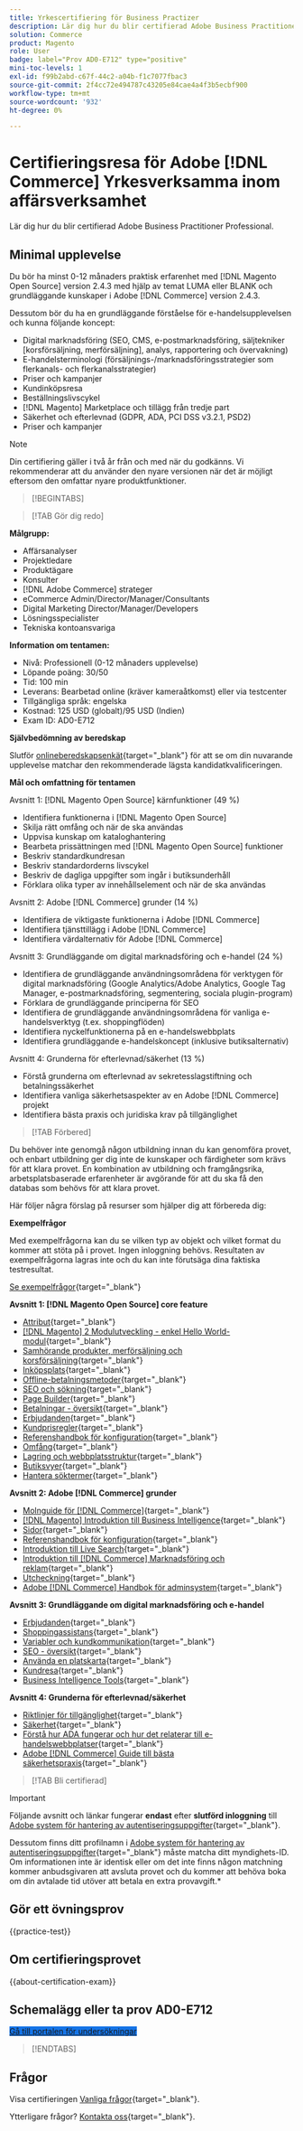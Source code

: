 ```yaml
---
title: Yrkescertifiering för Business Practizer
description: Lär dig hur du blir certifierad Adobe Business Practitioner Professional i Adobe [!DNL Commerce].
solution: Commerce
product: Magento
role: User
badge: label="Prov AD0-E712" type="positive"
mini-toc-levels: 1
exl-id: f99b2abd-c67f-44c2-a04b-f1c7077fbac3
source-git-commit: 2f4cc72e494787c43205e84cae4a4f3b5ecbf900
workflow-type: tm+mt
source-wordcount: '932'
ht-degree: 0%

---
```


# Certifieringsresa för Adobe [!DNL Commerce] Yrkesverksamma inom affärsverksamhet

Lär dig hur du blir certifierad Adobe Business Practitioner Professional.

## Minimal upplevelse

Du bör ha minst 0-12 månaders praktisk erfarenhet med [!DNL Magento Open Source] version 2.4.3 med hjälp av temat LUMA eller BLANK och grundläggande kunskaper i Adobe [!DNL Commerce] version 2.4.3.

Dessutom bör du ha en grundläggande förståelse för e-handelsupplevelsen och kunna följande koncept:

* Digital marknadsföring (SEO, CMS, e-postmarknadsföring, säljtekniker [korsförsäljning, merförsäljning], analys, rapportering och övervakning)
* E-handelsterminologi (försäljnings-/marknadsföringsstrategier som flerkanals- och flerkanalsstrategier)
* Priser och kampanjer
* Kundinköpsresa
* Beställningslivscykel
* [!DNL Magento] Marketplace och tillägg från tredje part
* Säkerhet och efterlevnad (GDPR, ADA, PCI DSS v3.2.1, PSD2)
* Priser och kampanjer

>[!NOTE]
>
>Din certifiering gäller i två år från och med när du godkänns. Vi rekommenderar att du använder den nyare versionen när det är möjligt eftersom den omfattar nyare produktfunktioner.

>[!BEGINTABS]

>[!TAB Gör dig redo]

**Målgrupp:**

* Affärsanalyser
* Projektledare
* Produktägare
* Konsulter
* [!DNL Adobe Commerce] strateger
* eCommerce Admin/Director/Manager/Consultants
* Digital Marketing Director/Manager/Developers
* Lösningsspecialister
* Tekniska kontoansvariga

**Information om tentamen:**

* Nivå: Professionell (0-12 månaders upplevelse)
* Löpande poäng: 30/50
* Tid: 100 min
* Leverans: Bearbetad online (kräver kameraåtkomst) eller via testcenter
* Tillgängliga språk: engelska
* Kostnad: 125 USD (globalt)/95 USD (Indien)
* Exam ID: AD0-E712

**Självbedömning av beredskap**

Slutför [onlineberedskapsenkät](https://scorpion.caveon.com/launchpad/ad-q-e712-readiness-questionnaire-for-adobe-commerce-business-practitioner-professional-exam/ad-q-e712-readiness-questionnaire-for-adobe-commerce-business-practitioner-professional-exam){target="_blank"} för att se om din nuvarande upplevelse matchar den rekommenderade lägsta kandidatkvalificeringen.

**Mål och omfattning för tentamen**

Avsnitt 1: [!DNL Magento Open Source] kärnfunktioner (49 %)

* Identifiera funktionerna i [!DNL Magento Open Source]
* Skilja rätt omfång och när de ska användas
* Uppvisa kunskap om kataloghantering
* Bearbeta prissättningen med [!DNL Magento Open Source] funktioner
* Beskriv standardkundresan
* Beskriv standardorderns livscykel
* Beskriv de dagliga uppgifter som ingår i butiksunderhåll
* Förklara olika typer av innehållselement och när de ska användas

Avsnitt 2: Adobe [!DNL Commerce] grunder (14 %)

* Identifiera de viktigaste funktionerna i Adobe [!DNL Commerce]
* Identifiera tjänsttillägg i Adobe [!DNL Commerce]
* Identifiera värdalternativ för Adobe [!DNL Commerce]

Avsnitt 3: Grundläggande om digital marknadsföring och e-handel (24 %)

* Identifiera de grundläggande användningsområdena för verktygen för digital marknadsföring (Google Analytics/Adobe Analytics, Google Tag Manager, e-postmarknadsföring, segmentering, sociala plugin-program)
* Förklara de grundläggande principerna för SEO
* Identifiera de grundläggande användningsområdena för vanliga e-handelsverktyg (t.ex. shoppingflöden)
* Identifiera nyckelfunktionerna på en e-handelswebbplats
* Identifiera grundläggande e-handelskoncept (inklusive butiksalternativ)

Avsnitt 4: Grunderna för efterlevnad/säkerhet (13 %)

* Förstå grunderna om efterlevnad av sekretesslagstiftning och betalningssäkerhet
* Identifiera vanliga säkerhetsaspekter av en Adobe [!DNL Commerce] projekt
* Identifiera bästa praxis och juridiska krav på tillgänglighet

>[!TAB Förbered]

Du behöver inte genomgå någon utbildning innan du kan genomföra provet, och enbart utbildning ger dig inte de kunskaper och färdigheter som krävs för att klara provet. En kombination av utbildning och framgångsrika, arbetsplatsbaserade erfarenheter är avgörande för att du ska få den databas som behövs för att klara provet.

Här följer några förslag på resurser som hjälper dig att förbereda dig:

**Exempelfrågor**

Med exempelfrågorna kan du se vilken typ av objekt och vilket format du kommer att stöta på i provet. Ingen inloggning behövs. Resultaten av exempelfrågorna lagras inte och du kan inte förutsäga dina faktiska testresultat.

[Se exempelfrågor](https://scorpion.caveon.com/launchpad/ad0-e712-adobe-commerce-business-practitioner-professional-copy-bujt66){target="_blank"}

**Avsnitt 1: [!DNL Magento Open Source] core feature**

* [Attribut](https://docs.magento.com/user-guide/stores/attributes.html){target="_blank"}
* [[!DNL Magento] 2 Modulutveckling - enkel Hello World-modul](https://www.mageplaza.com/magento-2-module-development/){target="_blank"}
* [Samhörande produkter, merförsäljning och korsförsäljning](https://docs.magento.com/user-guide/catalog/related-products-up-sells-cross-sells.html){target="_blank"}
* [Inköpsplats](https://docs.magento.com/user-guide/sales/point-of-purchase.html){target="_blank"}
* [Offline-betalningsmetoder](https://docs.magento.com/user-guide/payment/offline-payment-methods.html){target="_blank"}
* [SEO och sökning](https://docs.magento.com/user-guide/marketing/seo-search.html){target="_blank"}
* [Page Builder](https://docs.magento.com/user-guide/cms/page-builder.html){target="_blank"}
* [Betalningar - översikt](https://docs.magento.com/user-guide/payment/payments.html){target="_blank"}
* [Erbjudanden](https://docs.magento.com/user-guide/marketing/promotions.html){target="_blank"}
* [Kundprisregler](https://docs.magento.com/user-guide/marketing/price-rules-cart.html){target="_blank"}
* [Referenshandbok för konfiguration](https://docs.magento.com/user-guide/configuration/customers.html){target="_blank"}
* [Omfång](https://docs.magento.com/user-guide/configuration/scope.html){target="_blank"}
* [Lagring och webbplatsstruktur](https://docs.magento.com/user-guide/stores/stores-all-stores.html){target="_blank"}
* [Butiksvyer](https://docs.magento.com/user-guide/stores/stores-all-create-view.html){target="_blank"}
* [Hantera söktermer](https://docs.magento.com/user-guide/marketing/search-terms.html){target="_blank"}

**Avsnitt 2: Adobe [!DNL Commerce] grunder**

* [Molnguide för [!DNL Commerce]](https://devdocs.magento.com/cloud/bk-cloud.html){target="_blank"}
* [[!DNL Magento] Introduktion till Business Intelligence](https://docs.magento.com/mbi/getting-started/getting-started.html){target="_blank"}
* [Sidor](https://docs.magento.com/user-guide/cms/content-elements.html){target="_blank"}
* [Referenshandbok för konfiguration](https://docs.magento.com/user-guide/configuration/customers.html){target="_blank"}
* [Introduktion till Live Search](https://docs.magento.com/user-guide/live-search/overview.html){target="_blank"}
* [Introduktion till [!DNL Commerce] Marknadsföring och reklam](https://docs.magento.com/user-guide/marketing/merchandising.html){target="_blank"}
* [Utcheckning](https://docs.magento.com/user-guide/sales/checkout-process.html){target="_blank"}
* [Adobe [!DNL Commerce] Handbok för adminsystem](https://docs.magento.com/user-guide/system/system.html){target="_blank"}

**Avsnitt 3: Grundläggande om digital marknadsföring och e-handel**

* [Erbjudanden](https://docs.magento.com/user-guide/marketing/promotions.html){target="_blank"}
* [Shoppingassistans](https://docs.magento.com/user-guide/marketing/shopping-tools.html){target="_blank"}
* [Variabler och kundkommunikation](https://docs.magento.com/user-guide/marketing/communications.html){target="_blank"}
* [SEO - översikt](https://docs.magento.com/user-guide/marketing/seo-best-practices.html){target="_blank"}
* [Använda en platskarta](https://docs.magento.com/user-guide/marketing/sitemap-xml.html){target="_blank"}
* [Kundresa](https://docs.magento.com/user-guide/quick-tour/customer-journey.html){target="_blank"}
* [Business Intelligence Tools](https://docs.magento.com/user-guide/reports/business-intelligence.html){target="_blank"}

**Avsnitt 4: Grunderna för efterlevnad/säkerhet**

* [Riktlinjer för tillgänglighet](https://devdocs.magento.com/guides/v2.4/pattern-library/general/accessibilityguideline/accessibilityGuideline.html#visual){target="_blank"}
* [Säkerhet](https://docs.magento.com/user-guide/stores/security.html){target="_blank"}
* [Förstå hur ADA fungerar och hur det relaterar till e-handelswebbplatser](https://magento.com/blog/best-practices/understanding-ada-compliance-and-how-it-relates-ecommerce-websites){target="_blank"}
* [Adobe [!DNL Commerce] Guide till bästa säkerhetspraxis](https://www.adobe.com/content/dam/cc/en/security/pdfs/Adobe-Magento-Commerce-Best-Practices-Guide.pdf){target="_blank"}

>[!TAB Bli certifierad]

>[!IMPORTANT]
>
>Följande avsnitt och länkar fungerar **endast**  efter **slutförd inloggning** till [Adobe system för hantering av autentiseringsuppgifter](https://www.certmetrics.com/adobe){target="_blank"}.
>
>Dessutom finns ditt profilnamn i [Adobe system för hantering av autentiseringsuppgifter](https://www.certmetrics.com/adobe){target="_blank"} måste matcha ditt myndighets-ID. Om informationen inte är identisk eller om det inte finns någon matchning kommer anbudsgivaren att avsluta provet och du kommer att behöva boka om din avtalade tid utöver att betala en extra provavgift.*

## Gör ett övningsprov

{{practice-test}}

## Om certifieringsprovet

{{about-certification-exam}}

## Schemalägg eller ta prov AD0-E712

<a href="https://www.certmetrics.com/adobe/candidate/examity_sso.aspx?eid=AD0-E712" target="_blank" class="spectrum-Button spectrum-Button--fill spectrum-Button--accent spectrum-Button--sizeM is-margin-bottom-big-big at-element-click-tracking" style="background-color:#1473E6">

<span class="spectrum-Button-label has-no-wrap">
   Gå till portalen för undersökningar
</span>
</a>

>[!ENDTABS]

## Frågor

Visa certifieringen [Vanliga frågor](https://experienceleague.adobe.com/docs/certification/certification/faq.html){target="_blank"}.

Ytterligare frågor? [Kontakta oss](mailto:certif@adobe.com){target="_blank"}.

